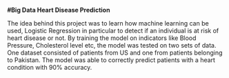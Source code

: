 **#Big Data Heart Disease Prediction**

The idea behind this project was to learn how machine learning can be used, Logistic Regression in particular to detect if an individual is at risk of heart disease or not. By training the model on indicators like Blood Pressure, Cholesterol level etc, the model was tested on two sets of data. One dataset consisted of patients from US and one from patients belonging to Pakistan. The model was able to correctly predict patients with a heart condition with 90% accuracy. 
